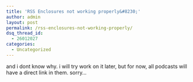 ```yaml
---
title: 'RSS Enclosures not working properly&#8230;'
author: admin
layout: post
permalink: /rss-enclosures-not-working-properly/
dsq_thread_id:
  - 26012027
categories:
  - Uncategorized
---
```

and i dont know why. i will try work on it later, but for now, all podcasts will have a direct link in them. sorry&#8230;